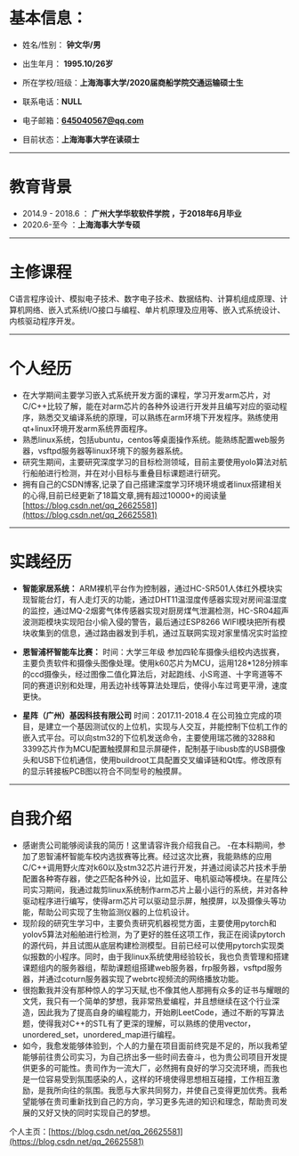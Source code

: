 # 基本信息： 
- 姓名/性别： **钟文华/男**  

- 出生年月： **1995.10/26岁**  

- 所在学校/班级：**上海海事大学/2020届商船学院交通运输硕士生**

- 联系电话：**NULL**  

- 电子邮箱：**645040567@qq.com**

- 目前状态：**上海海事大学在读硕士**
 
***
# 教育背景



- 2014.9 - 2018.6  ： **广州大学华软软件学院  ，于2018年6月毕业**  
- 2020.6-至今 ：**上海海事大学专硕**

***
#  主修课程
C语言程序设计、模拟电子技术、数字电子技术、数据结构、计算机组成原理、计算机网络、嵌入式系统I/O接口与编程、单片机原理及应用等、嵌入式系统设计、内核驱动程序开发。
***
# 个人经历
- 在大学期间主要学习嵌入式系统开发方面的课程，学习开发arm芯片，对C/C++比较了解，能在对arm芯片的各种外设进行开发并且编写对应的驱动程序，熟悉交叉编译系统的原理，可以熟练在arm环境下开发程序。熟练使用qt+linux环境开发arm系统界面程序。
- 熟悉linux系统，包括ubuntu，centos等桌面操作系统。能熟练配置web服务器，vsftpd服务器等linux环境下的服务器系统。
- 研究生期间，主要研究深度学习的目标检测领域，目前主要使用yolo算法对航行船舶进行检测，并在对小目标与重叠目标课题进行研究。
- 拥有自己的CSDN博客,记录了自己搭建深度学习环境环境或者linux搭建相关的心得,目前已经更新了18篇文章,拥有超过10000+的阅读量[https://blog.csdn.net/qq_26625581](https://blog.csdn.net/qq_26625581)

***
# 实践经历   
- **智能家居系统：**
ARM裸机平台作为控制器，通过HC-SR501人体红外模块实现智能台灯，有人走灯灭的功能，通过DHT11温湿度传感器实现对房间温湿度的监控，通过MQ-2烟雾气体传感器实现对厨房煤气泄漏检测，HC-SR04超声波测距模块实现阳台小偷入侵的警告，最后通过ESP8266 WIFI模块把所有模块收集到的信息，通过路由器发到手机，通过互联网实现对家里情况实时监控

- 	**恩智浦杯智能车比赛：**
时间：大学三年级
参加四轮车摄像头组校内选拔赛，主要负责软件和摄像头图像处理。使用k60芯片为MCU，运用128*128分辨率的ccd摄像头，经过图像二值化算法后，对起跑线、小S弯道、十字弯道等不同的赛道识别和处理，用丢边补线等算法处理后，使得小车过弯更平滑，速度更快。

- **星阵（广州）基因科技有限公司**
	时间：2017.11-2018.4
在公司独立完成的项目，是建立一个基因测试仪的上位机，实现与人交互，并能控制下位机工作的嵌入式平台。可以向stm32的下位机发送命令，主要使用瑞芯微的3288和3399芯片作为MCU配置触摸屏和显示屏硬件，配制基于libusb库的USB摄像头和USB下位机通信，使用buildroot工具配置交叉编译链和Qt库。修改原有的显示转接板PCB图以符合不同型号的触摸屏。
***

# 自我介绍 
  - 感谢贵公司能够阅读我的简历！这里请容许我介绍我自己。
-在本科期间，参加了恩智浦杯智能车校内选拔赛等比赛。经过这次比赛，我能熟练的应用C/C++调用野火库对k60以及stm32芯片进行开发，并通过阅读芯片技术手册配置各种寄存器，使之匹配各种外设，比如蓝牙、电机驱动等模块。在星阵公司实习期间，我通过裁剪linux系统制作arm芯片上最小运行的系统，并对各种驱动程序进行编写，使得arm芯片可以驱动显示屏，触摸屏，以及摄像头等功能，帮助公司实现了生物监测仪器的上位机设计。
- 现阶段的研究生学习中，主要负责研究机器视觉方面，主要使用pytorch和yolov5算法对船舶进行检测，为了更好的胜任这项工作，我正在阅读pytorch的源代码，并且试图从底层构建检测模型。目前已经可以使用pytorch实现类似报数的小程序。同时，由于我linux系统使用经验较长，我也负责管理和搭建课题组内的服务器组，帮助课题组搭建web服务器，frp服务器，vsftpd服务器，并通过coturn服务器实现了webrtc视频流的网络播放功能。
- 很抱歉我并没有那种惊人的学习天赋,也不像其他人那拥有众多的证书与耀眼的文凭，我只有一个简单的梦想，我非常热爱编程，并且想继续在这个行业深造，因此我为了提高自身的编程能力，开始刷LeetCode，通过不断的写算法题，使得我对C++的STL有了更深的理解，可以熟练的使用vector，unordered_set，unordered_map进行编程。
- 如今，我愈发能够体验到，个人的力量在项目面前终究是不足的，所以我希望能够前往贵公司实习，为自己挤出多一些时间去奋斗，也为贵公司项目开发提供更多的可能性。贵司作为一流大厂，必然拥有良好的学习交流环境，而我也是一位容易受到氛围感染的人，这样的环境使得思想相互碰撞，工作相互激励，是我所向往的氛围。我愿与大家共同努力，并使自己变得更加优秀。我希望能够在贵司重新找到自己的方向，学习更多先进的知识和理念，帮助贵司发展的又好又快的同时实现自己的梦想。

个人主页：[https://blog.csdn.net/qq_26625581](https://blog.csdn.net/qq_26625581)
